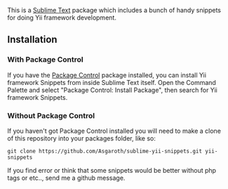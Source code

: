 This is a [Sublime Text][sublime] package which includes a bunch of handy snippets for doing Yii framework development.

## Installation ##

### With Package Control ###

If you have the [Package Control][package_control] package installed, you can install Yii framework Snippets from inside Sublime Text itself. Open the Command Palette and select "Package Control: Install Package", then search for Yii framework Snippets.

### Without Package Control ###

If you haven't got Package Control installed you will need to make a clone of this repository into your packages folder, like so:

    git clone https://github.com/Asgaroth/sublime-yii-snippets.git yii-snippets


[sublime]: http://www.sublimetext.com/
[package_control]: http://wbond.net/sublime_packages/package_control

If you find error or think that some snippets would be better without php tags or etc.., send me a github message.